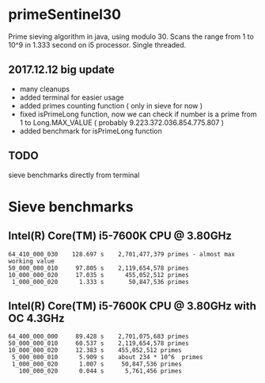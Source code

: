 primeSentinel30
===============

Prime sieving algorithm in java, using modulo 30. Scans the range from 1 to 10^9  in 1.333 second on i5 processor. Single threaded.

2017.12.12 big update
---------------------

- many cleanups
- added terminal for easier usage
- added primes counting function ( only in sieve for now )
- fixed isPrimeLong function, now we can check if number is a prime from 1 to Long.MAX_VALUE ( probably 9.223.372.036.854.775.807 )
- added benchmark for isPrimeLong function

TODO
----
sieve benchmarks directly from terminal



Sieve benchmarks
================

  Intel(R) Core(TM) i5-7600K CPU @ 3.80GHz
  ----------------------------------------
  
    64_410_000_030    128.697 s    2,701,477,379 primes	- almost max working value
    50_000_000_010     97.805 s    2,119,654,578 primes
    10_000_000_020     17.035 s      455,052,512 primes
     1_000_000_020      1.333 s       50,847,536 primes
  
  Intel(R) Core(TM) i5-7600K CPU @ 3.80GHz with OC 4.3GHz
  --------------------------------------------------------
  
    64_400_000_000     89.428 s    2,701,075,683 primes
    50_000_000_010     60.537 s    2,119,654,578 primes
    10_000_000_020     12.383 s    455,052,512 primes
     5_000_000_010      5.909 s    about 234 * 10^6  primes
     1_000_000_020      1.007 s     50,847,536 primes
       100_000_020      0.044 s      5,761,456 primes
